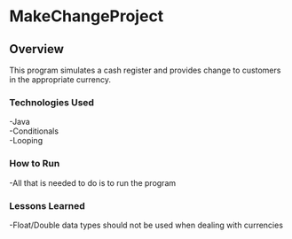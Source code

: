 # MakeChangeProject

## Overview

This program simulates a cash register and provides change to customers
in the appropriate currency.  

### Technologies Used

-Java</br>
-Conditionals<br/>
-Looping<br/>

### How to Run

-All that is needed to do is to run the program  

### Lessons Learned

-Float/Double data types should not be used when dealing with currencies  
